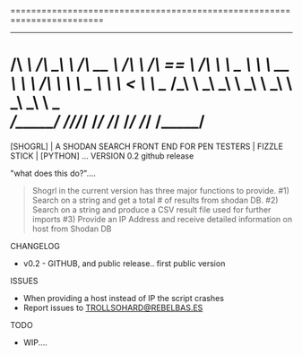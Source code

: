 ========================================================================
   ______     __  __     ______     ______     ______     __ 
  /\  ___\   /\ \_\ \   /\  __ \   /\  ___\   /\  == \   /\ \ 
  \ \___  \  \ \  __ \  \ \ \/\ \  \ \ \__ \  \ \  __<   \ \ \____ 
   \/\_____\  \ \_\ \_\  \ \_____\  \ \_____\  \ \_\ \_\  \ \_____\
    \/_____/   \/_/\/_/   \/_____/   \/_____/   \/_/ /_/   \/_____/
========================================================================

[SHOGRL] | A SHODAN SEARCH FRONT END FOR PEN TESTERS | FIZZLE STICK | [PYTHON]
 ... VERSION 0.2 github release
 
"what does this do?"....
> Shogrl in the current version has three major functions to provide.
> #1) Search on a string and get a total # of results from shodan DB.
> #2) Search on a string and produce a CSV result file used for further imports
> #3) Provide an IP Address and receive detailed information on host from Shodan DB

CHANGELOG
- v0.2 - GITHUB, and public release.. first public version

ISSUES
- When providing a host instead of IP the script crashes
- Report issues to TROLLSOHARD@REBELBAS.ES

TODO
- WIP....

